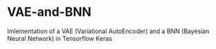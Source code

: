 # VAE-and-BNN
Imlementation of a VAE (Variational AutoEncoder) and a BNN (Bayesian Neural Network) in Tensorflow Keras
